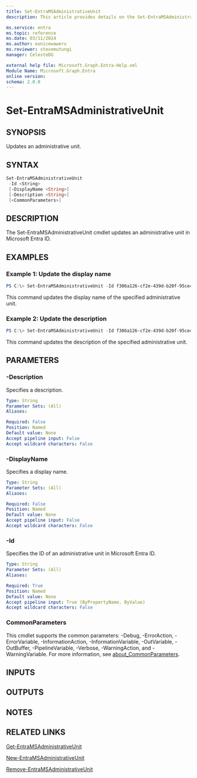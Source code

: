 ```yaml
---
title: Set-EntraMSAdministrativeUnit
description: This article provides details on the Set-EntraMSAdministrativeUnit command.

ms.service: entra
ms.topic: reference
ms.date: 03/11/2024
ms.author: eunicewaweru
ms.reviewer: stevemutungi
manager: CelesteDG

external help file: Microsoft.Graph.Entra-Help.xml
Module Name: Microsoft.Graph.Entra
online version:
schema: 2.0.0
---
```


# Set-EntraMSAdministrativeUnit

## SYNOPSIS
Updates an administrative unit.

## SYNTAX

```powershell
Set-EntraMSAdministrativeUnit 
 -Id <String>
 [-DisplayName <String>] 
 [-Description <String>] 
 [<CommonParameters>]
```

## DESCRIPTION
The Set-EntraMSAdministrativeUnit cmdlet updates an administrative unit in Microsoft Entra ID.

## EXAMPLES

### Example 1: Update the display name
```powershell
PS C:\> Set-EntraMSAdministrativeUnit -Id f306a126-cf2e-439d-b20f-95ce4bcb7ffa -DisplayName 'displayName updated'
```

This command updates the display name of the specified administrative unit.

### Example 2: Update the description
```powershell
PS C:\> Set-EntraMSAdministrativeUnit -Id f306a126-cf2e-439d-b20f-95ce4bcb7ffa -Description 'description updated'
```

This command updates the description of the specified administrative unit.

## PARAMETERS

### -Description
Specifies a description.

```yaml
Type: String
Parameter Sets: (All)
Aliases:

Required: False
Position: Named
Default value: None
Accept pipeline input: False
Accept wildcard characters: False
```

### -DisplayName
Specifies a display name.

```yaml
Type: String
Parameter Sets: (All)
Aliases:

Required: False
Position: Named
Default value: None
Accept pipeline input: False
Accept wildcard characters: False
```

### -Id
Specifies the ID of an administrative unit in Microsoft Entra ID.

```yaml
Type: String
Parameter Sets: (All)
Aliases:

Required: True
Position: Named
Default value: None
Accept pipeline input: True (ByPropertyName, ByValue)
Accept wildcard characters: False
```

### CommonParameters
This cmdlet supports the common parameters: -Debug, -ErrorAction, -ErrorVariable, -InformationAction, -InformationVariable, -OutVariable, -OutBuffer, -PipelineVariable, -Verbose, -WarningAction, and -WarningVariable. For more information, see [about_CommonParameters](https://go.microsoft.com/fwlink/?LinkID=113216).

## INPUTS

## OUTPUTS

## NOTES

## RELATED LINKS

[Get-EntraMSAdministrativeUnit](Get-EntraMSAdministrativeUnit.md)

[New-EntraMSAdministrativeUnit](New-EntraMSAdministrativeUnit.md)

[Remove-EntraMSAdministrativeUnit](Remove-EntraMSAdministrativeUnit.md)

